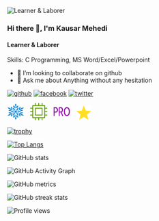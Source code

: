 ![Learner & Laborer](https://scontent.fdac3-1.fna.fbcdn.net/v/t39.30808-6/fr/cp0/e15/q65/266309316_2043260852497138_8396635591164801225_n.jpg?_nc_cat=111&ccb=1-5&_nc_sid=85a577&efg=eyJpIjoiYiJ9&_nc_eui2=AeEtx2GG9SGZJ7_ub8hep4AmzJMy1c6orXbMkzLVzqitdu0nPIzI1ZdLQitXys2by6LFNutXn-dFY2Q2XmyGFLPD&_nc_ohc=tpXgC7lk6BAAX86kcaz&tn=meVCewGhh24ICpRz&_nc_zt=23&_nc_ht=scontent.fdac3-1.fna&oh=00_AT9gbrcOx02_ER-Xpn9iAC6upG3y-zhE1LmyXDVLN7Kj0g&oe=6204AFF0)

### Hi there 👋, I'm Kausar Mehedi
#### Learner & Laborer



Skills: C Programming, MS Word/Excel/Powerpoint

- 👯 I’m looking to collaborate on github 
- 💬 Ask me about Anything without any hesitation 


[<img src='https://cdn.jsdelivr.net/npm/simple-icons@3.0.1/icons/github.svg' alt='github' height='40'>](https://github.com/KausarMehedi)  [<img src='https://cdn.jsdelivr.net/npm/simple-icons@3.0.1/icons/facebook.svg' alt='facebook' height='40'>](https://www.facebook.com/KausarMehedi1)  [<img src='https://cdn.jsdelivr.net/npm/simple-icons@3.0.1/icons/twitter.svg' alt='twitter' height='40'>](https://twitter.com/KausarMehedi1)  

<a href='https://archiveprogram.github.com/'><img src='https://raw.githubusercontent.com/acervenky/animated-github-badges/master/assets/acbadge.gif' width='40' height='40'></a> <a href='https://docs.github.com/en/developers'><img src='https://raw.githubusercontent.com/acervenky/animated-github-badges/master/assets/devbadge.gif' width='40' height='40'></a> <a href='https://github.com/pricing'><img src='https://raw.githubusercontent.com/acervenky/animated-github-badges/master/assets/pro.gif' width='40' height='40'></a> <a href='https://stars.github.com/'><img src='https://raw.githubusercontent.com/acervenky/animated-github-badges/master/assets/starbadge.gif' width='35' height='35'></a> 

[![trophy](https://github-profile-trophy.vercel.app/?username=KausarMehedi)](https://github.com/ryo-ma/github-profile-trophy)

[![Top Langs](https://github-readme-stats.vercel.app/api/top-langs/?username=KausarMehedi)](https://github.com/anuraghazra/github-readme-stats)

![GitHub stats](https://github-readme-stats.vercel.app/api?username=KausarMehedi&show_icons=true&count_private=true)  

![GitHub Activity Graph](https://activity-graph.herokuapp.com/graph?username=KausarMehedi)  

![GitHub metrics](https://metrics.lecoq.io/KausarMehedi)  

![GitHub streak stats](https://github-readme-streak-stats.herokuapp.com/?user=KausarMehedi)  

![Profile views](https://gpvc.arturio.dev/KausarMehedi)  
